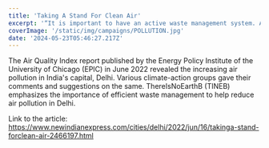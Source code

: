 ```yaml
---
title: 'Taking A Stand For Clean Air'
excerpt: '“It is important to have an active waste management system. All the waste ends up in landfill. Cases of fire in landfills are increasing, too; that also contributes to air pollution.”'
coverImage: '/static/img/campaigns/POLLUTION.jpg'
date: '2024-05-23T05:46:27.217Z'
---
```


The Air Quality Index report published by the Energy Policy Institute of the University of Chicago (EPIC) in June 2022 revealed the increasing air pollution in India's capital, Delhi. Various climate-action groups gave their comments and suggestions on the same. ThereIsNoEarthB (TINEB) emphasizes the importance of efficient waste management to help reduce air pollution in Delhi.

Link to the article: https://www.newindianexpress.com/cities/delhi/2022/jun/16/takinga-stand-forclean-air-2466197.html
